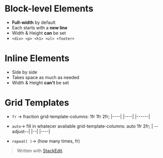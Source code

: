 # Block-level Elements

* **Full-width** by default
* Each starts with a **new line**
* Width & Height **can** be set
*  ```<div> <p> <h1> <ul> <footer>```


# Inline Elements
* Side by side
* Takes space as much as needed
* Width & Height **can't** be set

# Grid Templates
* ``fr`` → fraction
	grid-template-columns: 1fr 1fr 2fr;
	|----| |----| |------|
	
* ``auto``→ fill in whatecer avaliable
	grid-template-columns: auto 1fr 2fr;
	| --adjust--| |--| |----|

* ``repeat( )``→ (how many times, fr)

	

> Written with [StackEdit](https://stackedit.io/).
<!--stackedit_data:
eyJoaXN0b3J5IjpbLTIwMjQzMzAyOTQsLTExOTAyMDE3NjAsLT
kzNTE2NzMwMiwtMTAzNjA5MTk3MCwtMzA3NDk4MzQ1XX0=
-->